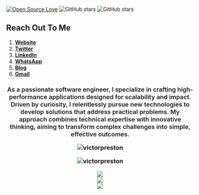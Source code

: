 
[![Open Source Love](https://img.shields.io/badge/Open%20Source-%E2%9D%A4-red.svg)](https://en.wikipedia.org/wiki/Open_source)
![GitHub stars](https://img.shields.io/github/stars/victorpreston?label=Stars&style=social)
![GitHub stars](https://img.shields.io/github/followers/victorpreston?label=Followers&style=social)


## Reach Out To Me
 1. <a href="https://victorpreston.tech" target="_blank">**Website**</a>
 2. [**Twitter**](https://twitter.com/_victorpreston)
 3. [**LinkedIn**](https://www.linkedin.com/in/victor-preston)
 4. [**WhatsApp**](https://wa.link/9p7yn3)
 5. [**Blog**](https://medium.com/@prestonvictor25)
 6. [**Gmail**](mailto:prestonvictor25@gmail.com)
 

<h3>
<p align="center" >
  <strong style="font-weight: 600;">
As a passionate software engineer, I specialize in crafting high-performance applications designed for scalability and impact. 
Driven by curiosity, I relentlessly pursue new technologies to develop solutions that address practical problems. 
My approach combines technical expertise with innovative thinking, aiming to transform complex challenges into simple, effective outcomes. 
  </strong>
</p>

<p align="center"> 
  <img src="https://github-readme-stats.vercel.app/api?username=victorpreston&custom_title=Xpert's%20GitHub%20statistics&show_icons=true&theme=shadow_green&rank_icon=percentile&include_all_commits=true&theme=transparent" alt="victorpreston" />
</p>

 <p align='center'>
   <img src="https://komarev.com/ghpvc/?username=victorpreston&label=Total%20Profile%20Visitor&color=071A2C&style=for-the-badge" alt="victorpreston" />
   <br>

<p align="center">
  <a href="https://skillicons.dev">
    <img src="https://skillicons.dev/icons?i=html,css,js,c,bash,django" /></br>
    <img src="https://skillicons.dev/icons?i=git,java,python,go,react,rust,mysql,nextjs" /></br>
    <img src="https://skillicons.dev/icons?i=aws,azure,nodejs,nuxtjs,php,laravel,firebase,typescript,linux" />  
  </a></p>


